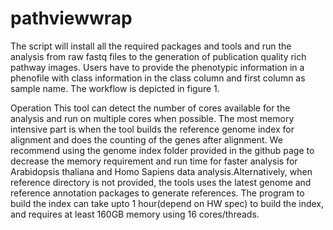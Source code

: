 # pathviewwrap
The script will install all the required packages and tools and run the analysis from raw fastq files to the generation of publication quality rich pathway images. Users have to provide the phenotypic information in a phenofile with class information in the class column and first column as sample name. The workflow is depicted in figure 1. 

Operation
This tool can detect the number of cores available for the analysis and run on multiple cores when possible. The most memory intensive part is when the tool builds the reference genome index for alignment and does the counting of the genes after alignment. We recommend using the genome index folder provided in the github page to decrease the memory requirement and run time for faster analysis for Arabidopsis thaliana and Homo Sapiens data analysis.Alternatively, when reference directory is not provided, the tools uses the latest genome and reference annotation packages to generate references. The program to build the index can take upto 1 hour(depend on HW spec) to build the index, and requires at least 160GB memory using 16 cores/threads. 



